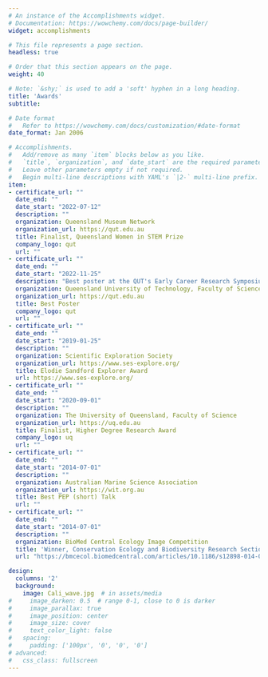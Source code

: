 ```yaml
---
# An instance of the Accomplishments widget.
# Documentation: https://wowchemy.com/docs/page-builder/
widget: accomplishments

# This file represents a page section.
headless: true

# Order that this section appears on the page.
weight: 40

# Note: `&shy;` is used to add a 'soft' hyphen in a long heading.
title: 'Awards'
subtitle:

# Date format
#   Refer to https://wowchemy.com/docs/customization/#date-format
date_format: Jan 2006

# Accomplishments.
#   Add/remove as many `item` blocks below as you like.
#   `title`, `organization`, and `date_start` are the required parameters.
#   Leave other parameters empty if not required.
#   Begin multi-line descriptions with YAML's `|2-` multi-line prefix.
item:
- certificate_url: ""
  date_end: ""
  date_start: "2022-07-12"
  description: ""
  organization: Queensland Museum Network 
  organization_url: https://qut.edu.au
  title: Finalist, Queensland Women in STEM Prize
  company_logo: qut
  url: ""
- certificate_url: ""
  date_end: ""
  date_start: "2022-11-25"
  description: "Best poster at the QUT's Early Career Research Symposium for the Faculty of Science"
  organization: Queensland University of Technology, Faculty of Science 
  organization_url: https://qut.edu.au
  title: Best Poster
  company_logo: qut
  url: ""
- certificate_url: ""
  date_end: ""
  date_start: "2019-01-25"
  description: ""
  organization: Scientific Exploration Society
  organization_url: https://www.ses-explore.org/
  title: Elodie Sandford Explorer Award
  url: https://www.ses-explore.org/
- certificate_url: ""
  date_end: ""
  date_start: "2020-09-01"
  description: ""
  organization: The University of Queensland, Faculty of Science 
  organization_url: https://uq.edu.au
  title: Finalist, Higher Degree Research Award
  company_logo: uq
  url: ""
- certificate_url: ""
  date_end: ""
  date_start: "2014-07-01"
  description: ""
  organization: Australian Marine Science Association 
  organization_url: https://wit.org.au
  title: Best PEP (short) Talk
  url: ""
- certificate_url: ""
  date_end: ""
  date_start: "2014-07-01"
  description: ""
  organization: BioMed Central Ecology Image Competition
  title: 'Winner, Conservation Ecology and Biodiversity Research Section'
  url: "https://bmcecol.biomedcentral.com/articles/10.1186/s12898-014-0024-6/figures/5"

design:
  columns: '2' 
  background:
    image: Cali_wave.jpg  # in assets/media
#     image_darken: 0.5  # range 0-1, close to 0 is darker
#     image_parallax: true
#     image_position: center
#     image_size: cover
#     text_color_light: false
#   spacing:
#     padding: ['100px', '0', '0', '0']
# advanced:
#   css_class: fullscreen
---
```


